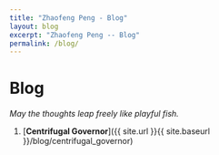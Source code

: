 ```yaml
---
title: "Zhaofeng Peng - Blog"
layout: blog
excerpt: "Zhaofeng Peng -- Blog"
permalink: /blog/
---
```


# Blog

*May the thoughts leap freely like playful fish.*

1. [**Centrifugal Governor**]({{ site.url }}{{ site.baseurl }}/blog/centrifugal_governor)

<!--<script src="https://ajax.googleapis.com/ajax/libs/jquery/3.5.1/jquery.min.js"></script>-->

<!-- Animation: fish jump out of water -->
<!--<div id="jsi-flying-fish-container" class="container" style="background-color:#fff"></div>
<script src="{{ site.url }}{{ site.baseurl }}/js/myfish.js"></script>
<style>
  @media only screen and (max-width: 767px){
  #sidebar_search_box input[type=text]{width:calc(100% - 24px);   }}
  #jsi-flying-fish-container{
    opacity: 0.4;
    position:fixed;
    width: 100%;
    height: 19%;
	  bottom: 0;
  }
</style>-->
<!-- Animation end -->